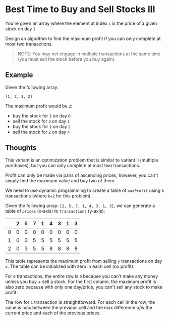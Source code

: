 # Best Time to Buy and Sell Stocks III

You're given an array where the element at index `i` is the price of a given
stock on day `i`.

Design an algorithm to find the maximum profit if you can only complete
at most two transactions.

> NOTE: You may not engage in multiple transactions at the same time
  (you must sell the stock before you buy again).

## Example

Given the following array:

```
[1, 2, 1, 2]
```

The maximum profit would be `2`:

- buy the stock for `1` on day `0`
- sell the stock for `2` on day `1`
- buy the stock for `1` on day `2`
- sell the stock for `2` on day `4`

## Thoughts

This variant is an optimization problem that is similar to variant II
(multiple purchases), but you can only complete at most two transactions.

Profit can only be made via pairs of ascending prices, however, you can't
simply find the maximum value and buy two of them.

We need to use dynamic programming to create a table of `maxProfit` using
`k` transactions (where `k=2` for this problem).

Given the following array: `[2, 5, 7, 1, 4, 3, 1, 3]`, we can generate
a table of `prices` (x-axis) to `transactions` (y-axis):

|   | 2 | 5 | 7 | 1 | 4 | 3 | 1 | 3 |
|---|---|---|---|---|---|---|---|---|
| 0 | 0 | 0 | 0 | 0 | 0 | 0 | 0 | 0 |
| 1 | 0 | 3 | 5 | 5 | 5 | 5 | 5 | 5 |
| 2 | 0 | 3 | 5 | 5 | 8 | 8 | 8 | 8 |

This table represents the maximum profit from selling `y` transactions on
day `x`.  The table can be initialized with zero in each cell (no profit).

For `0` transactions, the entire row is `0` because you can't make any money
unless you buy + sell a stock.  For the first column, the maximum profit is
also zero because with only one day/price, you can't sell any stock to make
profit.

The row for `1` transaction is straightforward.  For each cell in the row,
the value is max between the previous cell and the max difference b/w the
current price and each of the previous prices.